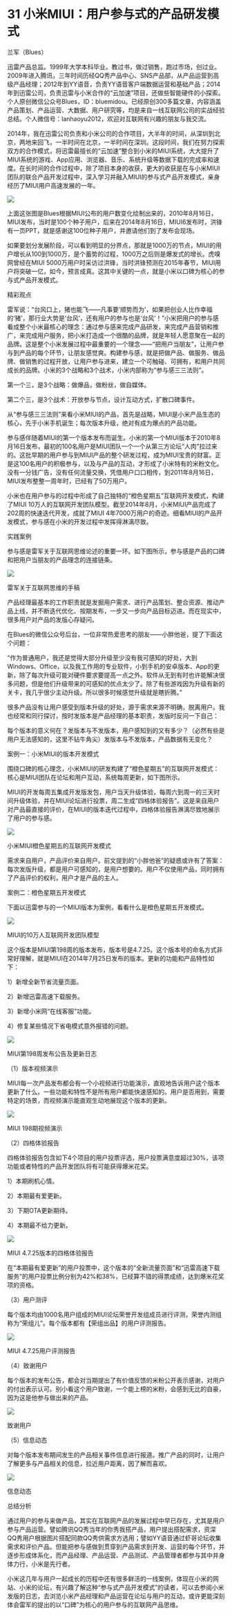 # 31 小米MIUI：用户参与式的产品研发模式

兰军（Blues）

迅雷产品总监。1999年大学本科毕业。教过书，做过销售，跑过市场，创过业。2009年进入腾讯，三年时间历经QQ秀产品中心、SNS产品部，从产品运营到高级产品经理；2012年到YY语音，负责YY语音客户端数据运营和基础产品；2014年到迅雷公司，负责迅雷与小米合作的“云加速”项目，还做些智能硬件的小探索。个人原创微信公众号Blues，ID：bluemidou。已经原创300多篇文章，内容涵盖产品策划、产品运营、大数据、用户研究等，均是来自一线互联网公司的实战经验总结。个人微信号：lanhaoyu2012，欢迎对互联网有兴趣的朋友与我交流。

2014年，我在迅雷公司负责和小米公司的合作项目，大半年的时间，从深圳到北京，两地来回飞，一半时间在北京，一半时间在深圳。这段时间，我们在努力探索双方的合作模式，将迅雷最擅长的“云加速”整合到小米的MIUI系统，大大提升了MIUI系统的游戏、App应用、浏览器、音乐、系统升级等数据下载的完成率和速度。在长时间的合作过程中，除了项目本身的收获，更大的收获是在与小米MIUI团队的联合产品开发过程中，深入学习并融入MIUI的参与式产品开发模式，亲身经历了MIUI用户高速发展的一年。

![](images/image01806.jpeg)

上面这张图是Blues根据MIUI公布的用户数变化绘制出来的，2010年8月16日，MIUI发布，当时是100个种子用户，后来在2014年8月16日，MIUI6发布时，洪锋有一页PPT，就是感谢这100位种子用户，并邀请他们到了发布会现场。

如果要划分发展阶段，可以看到明显的分界点，那就是1000万的节点，MIUI的用户增长从100到1000万，是个蓄势的过程，1000万之后则是爆发式的增长。虎嗅网曾经在MIUI 5000万用户时采访过洪锋，当时洪锋预测在2015年春节，MIUI用户将突破一亿，如今，预言成真。这其中关键的一点，就是小米以口碑为核心的参与式产品开发模式。

精彩观点

雷军说：“台风口上，猪也能飞——凡事要‘顺势而为’，如果把创业人比作幸福的‘猪’，那行业大势是‘台风’，还有用户的参与也是‘台风’！”小米把用户的参与感看成整个小米最核心的理念：通过参与感来完成产品研发，来完成产品营销和推广，来完成用户服务，把小米打造成一个很酷的品牌，就是年轻人愿意聚在一起的品牌。这是整个小米发展过程中最重要的一个理念——“把用户当朋友”，让用户参与到产品的每个环节，让朋友感觉爽。构建参与感，就是把做产品、做服务、做品牌、做销售的过程开放，让用户参与进来，建立一个可触碰、可拥有，和用户共同成长的品牌。小米的3个战略和3个战术，小米内部称为“参与感三三法则”。

第一个三，是3个战略：做爆品，做粉丝，做自媒体。

第二个三，是3个战术：开放参与节点，设计互动方式，扩散口碑事件。

从“参与感三三法则”来看小米MIUI的产品，首先是战略，MIUI是小米产品生态的核心，先于小米手机诞生；每次版本升级，绝对有成为爆点的产品功能。

参与感伴随着MIUI的第一个版本发布而诞生。小米的第一个MIUI版本于2010年8月16日发布，最初的100名用户是MIUI团队一个一个从第三方论坛“人肉”拉过来的。这批早期的用户参与到MIUI产品的整个研发过程，成为MIUI宝贵的财富。正是这100名用户的积极参与，以及与产品的互动，才形成了小米特有的米粉文化。没有一分钱广告，没有任何流量交换，凭借用户口口相传，到2011年8月16日，MIUI发布整整一周年时，已经有了50万用户。

小米也在用户参与的过程中形成了自己独特的“橙色星期五”互联网开发模式，构建了MIUI 10万人的互联网开发团队模型。截至2014年8月，小米MIUI产品完成了202周的快速迭代开发，成就了MIUI 4年7000万用户的奇迹。细看MIUI的产品开发模式，参与感在小米的开发过程中发挥得淋漓尽致。

实践案例

参与感是雷军关于互联网思维论述的重要一环。如下图所示，参与感是产品的口碑和把用户当朋友的产品理念的连接链条。

![](images/image01807.jpeg)

雷军关于互联网思维的手稿

产品经理最基本的工作职责就是发掘用户需求、进行产品策划、整合资源、推动产品上线，并不断迭代优化、按期发布，一步又一步向产品目标迈进。而在现实中，很多用户对产品的发版心存疑问。

在Blues的微信公众号后台，一位非常热爱思考的朋友——小胖他爸，提了下面这个问题：

“作为普通用户，我还是觉得大部分升级至少没有我可感知的好处，大到Windows、Office，以及我工作用的专业软件，小到手机的安卓版本、App的更新，除了每次升级可能对硬件要求要提高一点之外。软件从无到有时也许能解决很多问题，但是他们升级带来的可感知的优点太少了。除了有些游戏因为升级有新的关卡，我几乎很少主动升级。所以很多时候感觉升级就是瞎折腾。”

很多产品没有让用户感受到版本升级的好处，源于需求来源不明确，脱离用户。我也经常和同行探讨，按时发版本是产品经理的基本职责，发版时反问一下自己：

每个版本的意义何在？发版本与不发版本，用户感知到的又有多少？（必然有些是用户无法感知的，这里不钻牛角尖）发版本与不发版本，产品数据有无变化？

案例一：小米MIUI的版本开发模式

围绕口碑的核心理念，小米MIUI的研发构建了“橙色星期五”的互联网开发模式：核心是MIUI团队在论坛和用户互动，系统每周更新，如下图所示。

MIUI的开发每周五集成开发版发包，用户当天升级体验，每周六到周一的三天时间升级体验，并在MIUI论坛进行投票，周二生成“四格体验报告”。这是来自用户对产品最直接的评价，在MIUI的版本迭代过程中，四格体验报告淋漓尽致地展示了用户的参与感。

![](images/image01808.jpeg)

小米MIUI橙色星期五的互联网开发模式

需求来自用户，产品评价来自用户。前文提到的“小胖他爸”的疑惑或许有了答案：每次发版升级，都是用户可感知的，是用户想要的。用户不仅使用产品，同时拥有了产品评价的权利，用户才是产品的主人。

案例二：橙色星期五开发模式

下面以迅雷参与的一个MIUI版本为案例，看看什么是橙色星期五开发模式。

![](images/image01809.jpeg)

MIUI的10万人互联网开发团队模型

这个版本是MIUI第198周的版本发布，版本号是4.7.25。这个版本号的命名方式非常好理解，就是MIUI在2014年7月25日发布的版本。更新的功能和产品特性如下：

1）新增全新节省流量页面。

2）新增迅雷高速下载服务。

3）新增小米网“在线客服”功能。

4）修复某些情况下省电模式意外报错的问题。

![](images/image01810.jpeg)

MIUI第198周发布公告及更新日志

（1）版本视频演示

MIUI每一次产品发布都会有一个小视频进行功能演示，直观地告诉用户这个版本更新了什么。一些功能和特性不是所有用户都能快速感知的。用户是否用到，需要特定的场景，而视频演示能直观生动地展现这个版本的更新。

![](images/image01811.jpeg)

MIUI 198期视频演示

（2）四格体验报告

四格体验报告包含如下4个项目的用户投票评选，用户投票满意度超过30%，该项功能或者特性的产品开发团队将有可能获得爆米花奖。

1）本期刷机心情。

2）本期最有爱更新。

3）下期OTA更新期待。

4）本期最不给力更新。

![](images/image01812.jpeg)

MIUI 4.7.25版本的四格体验报告

在“本期最有爱更新”的用户投票中，这个版本的“全新流量页面”和“迅雷高速下载服务”的用户投票比例分别为42%和38%，已经算不错的得票成绩，达到爆米花奖项的资格。

（3）用户测评

每个版本均由1000名用户组成的MIUI论坛荣誉开发组成员进行评测，荣誉内测组称为“荣组儿”。每个版本都有【荣组出品】的用户评测报告。

![](images/image01813.jpeg)

MIUI 4.7.25用户评测报告

（4）致谢用户

每个版本的发布公告，都会对当期提出了有价值反馈的米粉公开表示感谢，对用户的付出表示认可。别小看这个用户致谢，一个能上榜的米粉，会感到无比的自豪，因为这是他参与做出来的产品。

![](images/image01814.jpeg)

致谢用户

（5）信息动态

对每个版本发布期间发生的产品相关事件信息进行报道。推广产品的同时，让用户了解更多与产品相关的信息，拉近用户距离，因了解而喜欢。

![](images/image01815.jpeg)

信息动态

总结分析

通过用户的参与来做产品，其实在互联网产品的发展过程中早已存在，尤其是用户参与产品运营。譬如腾讯QQ秀当年的你秀我搭产品，用户提出搭配需求，资深QQ秀用户根据图片搭配同款QQ秀供需求方选用；譬如YY语音通过虾哥论坛收集需求和评价产品。但能把参与感做到贯穿到产品需求到开发、运营的每个环节，并逐步形成体系化，而产品经理、产品运营、产品测试、产品管理者都参与其中并身体力行，小米是先行者。

小米这几年与用户一起成长的历程中还有很多鲜活的一线案例，体现在小米的网站、小米的论坛，有兴趣了解这种“参与式产品开发模式”的读者，可以去参阅小米发版的日志，去浏览小米产品经理和产品运营在论坛与用户的互动，或许更能深刻体会雷军的提出的以“口碑”为核心的用户参与的互联网产品思维。
